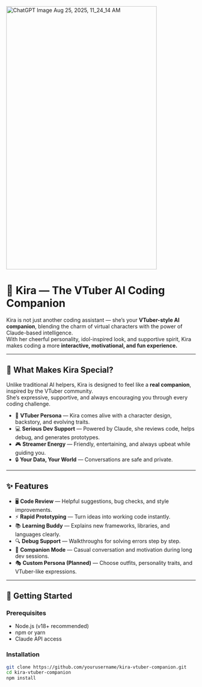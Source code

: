 
<img width="400" height="700" alt="ChatGPT Image Aug 25, 2025, 11_24_14 AM" src="https://github.com/user-attachments/assets/3f730148-d0e6-42ed-bbc5-e960f8f4407c" />

# 🌸 Kira — The VTuber AI Coding Companion

Kira is not just another coding assistant — she’s your **VTuber-style AI companion**, blending the charm of virtual characters with the power of Claude-based intelligence.  
With her cheerful personality, idol-inspired look, and supportive spirit, Kira makes coding a more **interactive, motivational, and fun experience.**

---

## 🌟 What Makes Kira Special?

Unlike traditional AI helpers, Kira is designed to feel like a **real companion**, inspired by the VTuber community.  
She’s expressive, supportive, and always encouraging you through every coding challenge.  

- 🎤 **VTuber Persona** — Kira comes alive with a character design, backstory, and evolving traits.  
- 💻 **Serious Dev Support** — Powered by Claude, she reviews code, helps debug, and generates prototypes.  
- 🎮 **Streamer Energy** — Friendly, entertaining, and always upbeat while guiding you.  
- 🔒 **Your Data, Your World** — Conversations are safe and private.  

---

## ✨ Features

- 🖥️ **Code Review** — Helpful suggestions, bug checks, and style improvements.  
- ⚡ **Rapid Prototyping** — Turn ideas into working code instantly.  
- 📚 **Learning Buddy** — Explains new frameworks, libraries, and languages clearly.  
- 🔍 **Debug Support** — Walkthroughs for solving errors step by step.  
- 🌸 **Companion Mode** — Casual conversation and motivation during long dev sessions.  
- 🎭 **Custom Persona (Planned)** — Choose outfits, personality traits, and VTuber-like expressions.  

---

## 🚀 Getting Started

### Prerequisites
- Node.js (v18+ recommended)  
- npm or yarn  
- Claude API access  

### Installation
```bash
git clone https://github.com/yourusername/kira-vtuber-companion.git
cd kira-vtuber-companion
npm install

